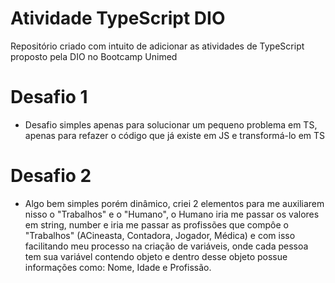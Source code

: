 # Atividade TypeScript DIO

Repositório criado com intuito de adicionar as atividades de TypeScript proposto pela DIO no Bootcamp Unimed

# Desafio 1

* Desafio simples apenas para solucionar um pequeno problema em TS, apenas para refazer o código que já existe em JS e transformá-lo em TS

# Desafio 2

* Algo bem simples porém dinâmico, criei 2 elementos para me auxiliarem nisso o "Trabalhos" e o "Humano", o Humano iria me passar os valores em string, number e iria me passar as profissões que compôe o "Trabalhos" (ACineasta, Contadora, Jogador, Médica) e com isso facilitando meu processo na criação de variáveis, onde cada pessoa tem sua variável contendo objeto e dentro desse objeto possue informações como: Nome, Idade e Profissão.
